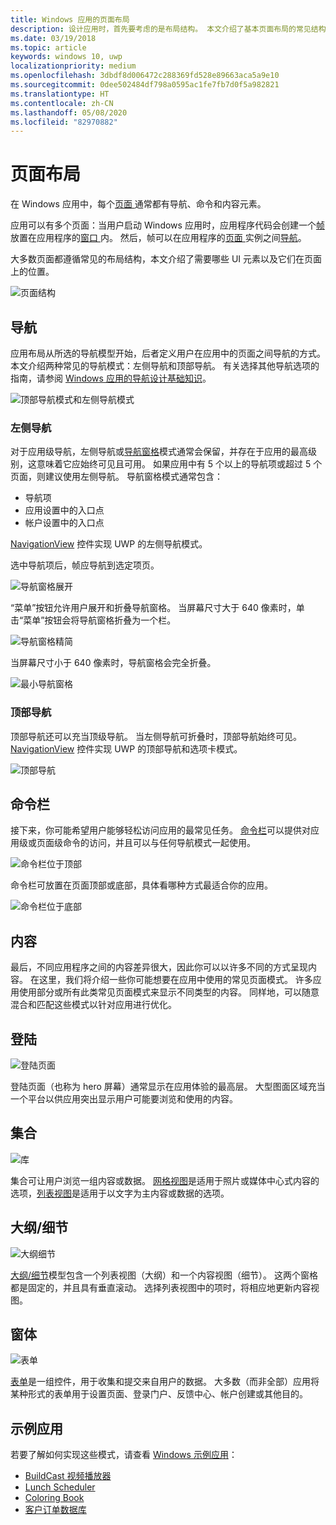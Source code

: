 ```yaml
---
title: Windows 应用的页面布局
description: 设计应用时，首先要考虑的是布局结构。 本文介绍了基本页面布局的常见结构，其中包括你需要的 UI 元素以及它们在页面上的位置。 在 Windows 应用中，每个页面通常都有导航、命令和内容元素。
ms.date: 03/19/2018
ms.topic: article
keywords: windows 10, uwp
localizationpriority: medium
ms.openlocfilehash: 3dbdf8d006472c288369fd528e89663aca5a9e10
ms.sourcegitcommit: 0dee502484df798a0595ac1fe7fb7d0f5a982821
ms.translationtype: HT
ms.contentlocale: zh-CN
ms.lasthandoff: 05/08/2020
ms.locfileid: "82970882"
---
```

# <a name="page-layout"></a>页面布局

在 Windows 应用中，每个[页面  ](https://docs.microsoft.com/uwp/api/Windows.UI.Xaml.Controls.Page)通常都有导航、命令和内容元素。 

应用可以有多个页面：当用户启动 Windows 应用时，应用程序代码会创建一个[帧  ](https://docs.microsoft.com/uwp/api/Windows.UI.Xaml.Controls.Frame)放置在应用程序的[窗口  ](https://docs.microsoft.com/uwp/api/windows.ui.xaml.window)内。 然后，帧可以在应用程序的[页面  ](https://docs.microsoft.com/uwp/api/Windows.UI.Xaml.Controls.Page)实例之间[导航](../basics/navigate-between-two-pages.md)。 

大多数页面都遵循常见的布局结构，本文介绍了需要哪些 UI 元素以及它们在页面上的位置。 

![页面结构](images/page-components.svg)

## <a name="navigation"></a>导航
应用布局从所选的导航模型开始，后者定义用户在应用中的页面之间导航的方式。 本文介绍两种常见的导航模式：左侧导航和顶部导航。 有关选择其他导航选项的指南，请参阅 [Windows 应用的导航设计基础知识](../basics/navigation-basics.md)。

![顶部导航模式和左侧导航模式](images/top-left-nav.svg)

### <a name="left-nav"></a>左侧导航
对于应用级导航，左侧导航或[导航窗格](../controls-and-patterns/navigationview.md)模式通常会保留，并存在于应用的最高级别，这意味着它应始终可见且可用。 如果应用中有 5 个以上的导航项或超过 5 个页面，则建议使用左侧导航。 导航窗格模式通常包含：
- 导航项
- 应用设置中的入口点
- 帐户设置中的入口点

[NavigationView](https://docs.microsoft.com/uwp/api/windows.ui.xaml.controls.navigationview) 控件实现 UWP 的左侧导航模式。

选中导航项后，帧应导航到选定项页。

![导航窗格展开](images/navview-expanded.svg)

“菜单”按钮允许用户展开和折叠导航窗格。 当屏幕尺寸大于 640 像素时，单击“菜单”按钮会将导航窗格折叠为一个栏。

![导航窗格精简](images/navview-compact.svg)

当屏幕尺寸小于 640 像素时，导航窗格会完全折叠。

![最小导航窗格](images/navview-minimal.svg)

### <a name="top-nav"></a>顶部导航

顶部导航还可以充当顶级导航。 当左侧导航可折叠时，顶部导航始终可见。 [NavigationView](../controls-and-patterns/navigationview.md) 控件实现 UWP 的顶部导航和选项卡模式。

![顶部导航](images/pivot-large.svg)

## <a name="command-bar"></a>命令栏

接下来，你可能希望用户能够轻松访问应用的最常见任务。 [命令栏](../controls-and-patterns/app-bars.md)可以提供对应用级或页面级命令的访问，并且可以与任何导航模式一起使用。

![命令栏位于顶部 ](images/app-bar-desktop.svg)

命令栏可放置在页面顶部或底部，具体看哪种方式最适合你的应用。

![命令栏位于底部](images/app-bar-mobile.svg)

## <a name="content"></a>内容

最后，不同应用程序之间的内容差异很大，因此你可以以许多不同的方式呈现内容。 在这里，我们将介绍一些你可能想要在应用中使用的常见页面模式。 许多应用使用部分或所有此类常见页面模式来显示不同类型的内容。 同样地，可以随意混合和匹配这些模式以针对应用进行优化。

## <a name="landing"></a>登陆

![登陆页面](images/hero-screen.svg)

登陆页面（也称为 hero 屏幕）通常显示在应用体验的最高层。 大型图面区域充当一个平台以供应用突出显示用户可能要浏览和使用的内容。

## <a name="collections"></a>集合

![库](images/gridview.svg)

集合可让用户浏览一组内容或数据。 [网格视图](../controls-and-patterns/item-templates-gridview.md)是适用于照片或媒体中心式内容的选项，[列表视图](../controls-and-patterns/item-templates-listview.md)是适用于以文字为主内容或数据的选项。

## <a name="masterdetail"></a>大纲/细节

![大纲细节](images/master-detail.svg)

[大纲/细节](../controls-and-patterns/master-details.md)模型包含一个列表视图（大纲）和一个内容视图（细节）。 这两个窗格都是固定的，并且具有垂直滚动。 选择列表视图中的项时，将相应地更新内容视图。 

## <a name="forms"></a>窗体
![表单](images/form.svg)

[表单](../controls-and-patterns/forms.md)是一组控件，用于收集和提交来自用户的数据。 大多数（而非全部）应用将某种形式的表单用于设置页面、登录门户、反馈中心、帐户创建或其他目的。 

## <a name="sample-apps"></a>示例应用
若要了解如何实现这些模式，请查看 [Windows 示例应用](https://developer.microsoft.com/windows/samples)：
- [BuildCast 视频播放器](https://github.com/Microsoft/BuildCast)
- [Lunch Scheduler](https://github.com/Microsoft/Windows-appsample-lunch-scheduler)
- [Coloring Book](https://github.com/Microsoft/Windows-appsample-coloringbook)
- [客户订单数据库](https://github.com/Microsoft/Windows-appsample-customers-orders-database)
